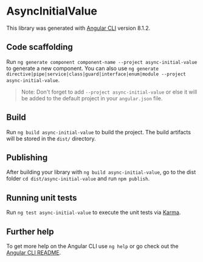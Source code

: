# AsyncInitialValue

This library was generated with [Angular CLI](https://github.com/angular/angular-cli) version 8.1.2.

## Code scaffolding

Run `ng generate component component-name --project async-initial-value` to generate a new component. You can also use `ng generate directive|pipe|service|class|guard|interface|enum|module --project async-initial-value`.
> Note: Don't forget to add `--project async-initial-value` or else it will be added to the default project in your `angular.json` file. 

## Build

Run `ng build async-initial-value` to build the project. The build artifacts will be stored in the `dist/` directory.

## Publishing

After building your library with `ng build async-initial-value`, go to the dist folder `cd dist/async-initial-value` and run `npm publish`.

## Running unit tests

Run `ng test async-initial-value` to execute the unit tests via [Karma](https://karma-runner.github.io).

## Further help

To get more help on the Angular CLI use `ng help` or go check out the [Angular CLI README](https://github.com/angular/angular-cli/blob/master/README.md).
